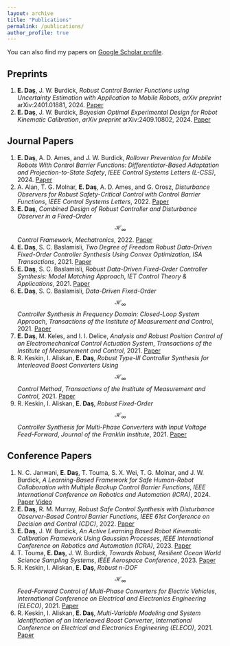 ```yaml
---
layout: archive
title: "Publications"
permalink: /publications/
author_profile: true
---
```


 <div class="wordwrap">You can also find my papers on <a href="{{site.author.googlescholar}}">Google Scholar profile</a>.

## Preprints

1. **E. Daş**, J. W. Burdick, *Robust Control Barrier Functions using Uncertainty Estimation with Application to Mobile Robots*, *arXiv preprint* arXiv:2401.01881, 2024. [Paper](https://arxiv.org/pdf/2401.01881)
2. **E. Daş**, J. W. Burdick, *Bayesian Optimal Experimental Design for Robot Kinematic Calibration*, *arXiv preprint* arXiv:2409.10802, 2024. [Paper](https://arxiv.org/pdf/2409.10802)

## Journal Papers

1. **E. Daş**, A. D. Ames, and J. W. Burdick, *Rollover Prevention for Mobile Robots With Control Barrier Functions: Differentiator-Based Adaptation and Projection-to-State Safety*, *IEEE Control Systems Letters (L-CSS)*, 2024. [Paper](https://arxiv.org/pdf/2403.08916)
2. A. Alan, T. G. Molnar, **E. Daş**, A. D. Ames, and G. Orosz, *Disturbance Observers for Robust Safety-Critical Control with Control Barrier Functions*, *IEEE Control Systems Letters*, 2022. [Paper](https://arxiv.org/pdf/2209.08123)
3. **E. Daş**, *Combined Design of Robust Controller and Disturbance Observer in a Fixed-Order $$\mathcal{H}_\infty$$ Control Framework*, *Mechatronics*, 2022. [Paper](https://www.sciencedirect.com/science/article/pii/S0957415822001301)
4. **E. Daş**, S. C. Baslamisli, *Two Degree of Freedom Robust Data-Driven Fixed-Order Controller Synthesis Using Convex Optimization*, *ISA Transactions*, 2021. [Paper](https://www.sciencedirect.com/science/article/pii/S0019057820305474)
5. **E. Daş**, S. C. Baslamisli, *Robust Data-Driven Fixed-Order Controller Synthesis: Model Matching Approach*, *IET Control Theory & Applications*, 2021. [Paper](https://ietresearch.onlinelibrary.wiley.com/doi/full/10.1049/cth2.12024)
6. **E. Daş**, S. C. Baslamisli, *Data-Driven Fixed-Order $$\mathcal{H}_\infty$$ Controller Synthesis in Frequency Domain: Closed-Loop System Approach*, *Transactions of the Institute of Measurement and Control*, 2021. [Paper](https://journals.sagepub.com/doi/abs/10.1177/0142331219847741)
7. **E. Daş**, M. Keles, and I. I. Delice, *Analysis and Robust Position Control of an Electromechanical Control Actuation System*, *Transactions of the Institute of Measurement and Control*, 2021. [Paper](https://journals.sagepub.com/doi/abs/10.1177/0142331218813421)
8. R. Keskin, I. Aliskan, **E. Daş**, *Robust Type-III Controller Synthesis for Interleaved Boost Converters Using $$\mathcal{H}_\infty$$ Control Method*, *Transactions of the Institute of Measurement and Control*, 2021. [Paper](https://journals.sagepub.com/doi/abs/10.1177/01423312211019560)
9. R. Keskin, I. Aliskan, **E. Daş**, *Robust Fixed-Order $$\mathcal{H}_\infty$$ Controller Synthesis for Multi-Phase Converters with Input Voltage Feed-Forward*, *Journal of the Franklin Institute*, 2021. [Paper](https://www.sciencedirect.com/science/article/pii/S001600322300371X)

## Conference Papers

1. N. C. Janwani, **E. Daş**, T. Touma, S. X. Wei, T. G. Molnar, and J. W. Burdick, *A Learning-Based Framework for Safe Human-Robot Collaboration with Multiple Backup Control Barrier Functions*, *IEEE International Conference on Robotics and Automation (ICRA)*, 2024. [Paper](https://arxiv.org/pdf/2310.05865) [Video](https://youtu.be/41Jh1GD_9Ok)
2. **E. Daş**, R. M. Murray, *Robust Safe Control Synthesis with Disturbance Observer-Based Control Barrier Functions*, *IEEE 61st Conference on Decision and Control (CDC)*, 2022. [Paper](https://arxiv.org/pdf/2201.05758)
3. **E. Daş**, J. W. Burdick, *An Active Learning Based Robot Kinematic Calibration Framework Using Gaussian Processes*, *IEEE International Conference on Robotics and Automation (ICRA)*, 2023. [Paper](https://arxiv.org/pdf/2303.03658)
4. T. Touma, **E. Daş**, J. W. Burdick, *Towards Robust, Resilient Ocean World Science Sampling Systems*, *IEEE Aerospace Conference*, 2023. [Paper](https://ieeexplore.ieee.org/document/10115718)
5. R. Keskin, I. Aliskan, **E. Daş**, *Robust n-DOF $$\mathcal{H}_\infty$$ Feed-Forward Control of Multi-Phase Converters for Electric Vehicles*, *International Conference on Electrical and Electronics Engineering (ELECO)*, 2021. [Paper](https://ieeexplore.ieee.org/abstract/document/9677777)
6. R. Keskin, I. Aliskan, **E. Daş**, *Multi-Variable Modeling and System Identification of an Interleaved Boost Converter*, *International Conference on Electrical and Electronics Engineering (ELECO)*, 2021. [Paper](https://ieeexplore.ieee.org/abstract/document/9677780)
